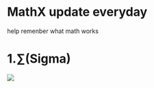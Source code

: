 # MathX update everyday
help remenber what math works 

# 1.∑(Sigma)
![](https://sweet-fish.oss-cn-beijing.aliyuncs.com/%E5%BE%AE%E4%BF%A1%E5%9B%BE%E7%89%87_20200720145220.png)

